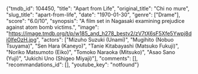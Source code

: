 {"tmdb_id": 104450, "title": "Apart from Life", "original_title": "Chi no mure", "slug_title": "apart-from-life", "date": "1970-01-30", "genre": ["Drame"], "score": "6.0/10", "synopsis": "A film set in Nagasaki examining prejudice against atom bomb victims.", "image": "https://image.tmdb.org/t/p/w185_and_h278_bestv2/zV7tX6sF5Xfe5Ywpj8di0lfeOzH.jpg", "actors": ["Mizuho Suzuki (Unami)", "Mugihito (Nobuo Tsuyama)", "Sen Hara (Kaneyo)", "Tanie Kitabayashi (Matsuko Fukuji)", "Noriko Matsumoto (Eiko)", "Tomoko Naraoka (Mitsuko)", "Asao Sano (Yuji)", "Jukichi Uno (Shigeo Miyaji)"], "comments": [], "recommandations_id": [], "youtube_key": "notfound"}